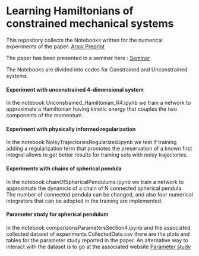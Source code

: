 # Learning Hamiltonians of constrained mechanical systems

This repository collects the Notebooks written for the numerical experiments of the paper: [Arxiv Preprint](https://arxiv.org/abs/2201.13254)

The paper has been presented in a seminar here : [Seminar](http://y2u.be/tAIGUkXp-Ck)

The Notebooks are divided into codes for Constrained and Unconstrained systems.

#### Experiment with unconstrained 4-dimensional system

In the notebook Unconstrained_Hamiltonian_R4.ipynb we train a network to approximate a Hamiltonian having kinetic energy that couples the two components of the momentum. 

#### Experiment with physically informed regularization

In the notebook NoisyTrajectoriesRegularized.ipynb we test if training adding a regularization term that promotes the preservation of a known first integral allows to get better results for training sets with noisy trajectories.

#### Experiments with chains of spherical pendula

In the notebook chainOfSphericalPendulums.ipynb we train a network to approximate the dynamcis of a chain of N connected spherical pendula. The number of connected pendula can be changed, and also four numerical integrators that can be adopted in the training are implemented. 

#### Parameter study for spherical pendulum

In the notebook comparisonsParametersSection4.ipynb and the associated collected dataset of experiments CollectedData.csv there are the plots and tables for the parameter study reported in the paper. An alternative way to interact with the dataset is to go at the associated website [Parameter study](https://davidemurari.github.io/testGithubPages/)
